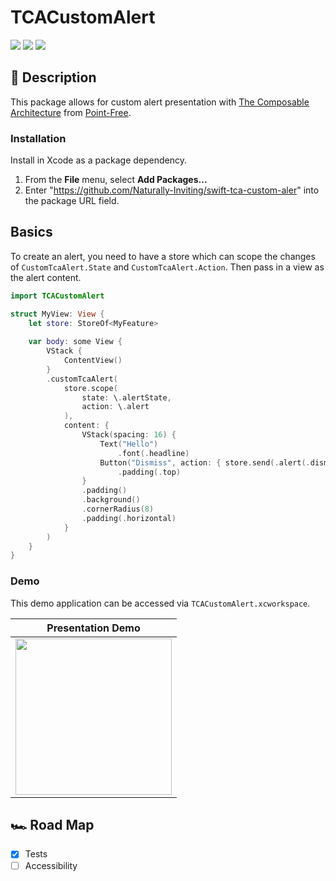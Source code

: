 # TCACustomAlert

[![](https://img.shields.io/endpoint?url=https%3A%2F%2Fswiftpackageindex.com%2Fapi%2Fpackages%2FNaturally-Inviting%2FTCACustomAlert%2Fbadge%3Ftype%3Dswift-versions)](https://swiftpackageindex.com/Naturally-Inviting/TCACustomAlert)
[![](https://img.shields.io/endpoint?url=https%3A%2F%2Fswiftpackageindex.com%2Fapi%2Fpackages%2Fnaturally-inviting%2FTCACustomAlert%2Fbadge%3Ftype%3Dplatforms)](https://swiftpackageindex.com/Naturally-Inviting/TCACustomAlert)
![](https://img.shields.io/badge/coverage-98%25-brightgreen)

## 📝 Description

This package allows for custom alert presentation with [The Composable Architecture](https://github.com/pointfreeco/swift-composable-architecture) from [Point-Free](https://www.pointfree.co).

### Installation 

Install in Xcode as a package dependency.
  1. From the **File** menu, select **Add Packages...**
  2. Enter "https://github.com/Naturally-Inviting/swift-tca-custom-aler" into the package URL field.
     
## Basics 

To create an alert, you need to have a store which can scope the changes of `CustomTcaAlert.State` and `CustomTcaAlert.Action`. Then pass in a view as the alert content.

```swift
import TCACustomAlert

struct MyView: View {
    let store: StoreOf<MyFeature>
    
    var body: some View { 
        VStack {
            ContentView()
        }
        .customTcaAlert(
            store.scope(
                state: \.alertState,
                action: \.alert
            ),
            content: {
                VStack(spacing: 16) {
                    Text("Hello")
                        .font(.headline)
                    Button("Dismiss", action: { store.send(.alert(.dismiss)) })
                        .padding(.top)
                }
                .padding()
                .background()
                .cornerRadius(8)
                .padding(.horizontal)
            }
        )
    }
}
```

### Demo

This demo application can be accessed via `TCACustomAlert.xcworkspace`. 

|Presentation Demo|
|:-:|
|<img src="Demo.gif" width="250"/>|

## 🏎️ Road Map

- [x] Tests
- [ ] Accessibility
